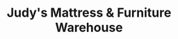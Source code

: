 ---
title: "Judy's Mattress & Furniture Warehouse"
url: /clifton/judys-mattress-and-furniture-warehouse/
shop: bed
---